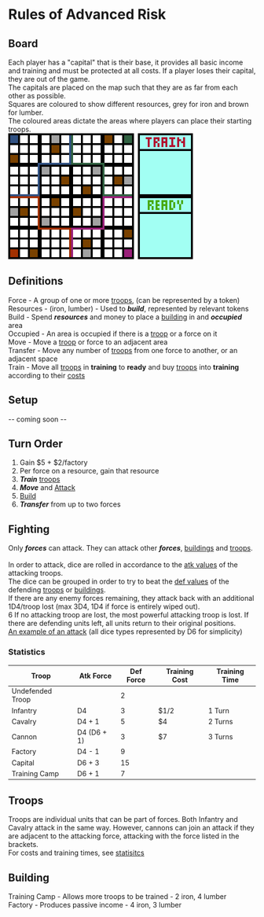 # Rules of Advanced Risk
## Board
Each player has a "capital" that is their base, it provides all basic income and training and must be protected at all costs. If a player loses their capital, they are out of the game. <br>
The capitals are placed on the map such that they are as far from each other as possible.<br>
Squares are coloured to show different resources, grey for iron and brown for lumber.<br>
The coloured areas dictate the areas where players can place their starting troops.<br>
<img src="https://github.com/Nathan3-14/risk/blob/main/board.png">
## Definitions
Force - A group of one or more [troops](#troops), (can be represented by a token)<br>
Resources - (iron, lumber) - Used to ***build***, represented by relevant tokens<br>
Build - Spend ***resources*** and money to place a [building](#building) in and ***occupied*** area<br>
Occupied - An area is occupied if there is a [troop](#troops) or a force on it<br>
Move - Move a [troop](#troops) or force to an adjacent area<br>
Transfer - Move any number of [troops](#troops) from one force to another, or an adjacent space<br>
Train - Move all [troops](#troops) in **training** to **ready** and buy [troops](#troops) into **training** according to their [costs](#costs)<br>
## Setup
-- coming soon --
## Turn Order
1. Gain $5 + $2/factory
2. Per force on a resource, gain that resource
3. ***Train*** [troops](#troops)
4. ***Move*** and [Attack](#fighting)
5. [Build](#building)
6. ***Transfer*** from up to two forces
## Fighting
Only ***forces*** can attack. They can attack other ***forces***, [buildings](#building) and [troops](#troops).<br><br>
In order to attack, dice are rolled in accordance to the [atk values](#statistics) of the attacking troops.<br>
The dice can be grouped in order to try to beat the [def values](#statistics) of the defending [troops](#troops) or [buildings](#building).<br>
If there are any enemy forces remaining, they attack back with an additional 1D4/troop lost (max 3D4, 1D4 if force is entirely wiped out).<br>6
If no attacking troop are lost, the most powerful attacking troop is lost.
If there are defending units left, all units return to their original positions.
<br>
<a href="https://nathan3-14.github.io/risk/animation">An example of an attack</a> (all dice types represented by D6 for simplicity)
### Statistics
Troop | Atk Force | Def Force | Training Cost | Training Time
-|-|-|-|-
Undefended Troop | | 2 | | 
Infantry | D4 | 3 | $1/2 | 1 Turn
Cavalry | D4 + 1 | 5 | $4 | 2 Turns
Cannon | D4 (D6 + 1) | 3 | $7 | 3 Turns
Factory | D4 - 1 | 9 | | 
Capital | D6 + 3 | 15 | | 
Training Camp | D6 + 1 | 7 | | 
## Troops
Troops are individual units that can be part of forces.
Both Infantry and Cavalry attack in the same way. However, cannons can join an attack if they are adjacent to the attacking force, attacking with the force listed in the brackets.<br>
For costs and training times, see [statisitcs](#statistics)
## Building
Training Camp - Allows more troops to be trained - 2 iron, 4 lumber<br>
Factory - Produces passive income - 4 iron, 3 lumber

